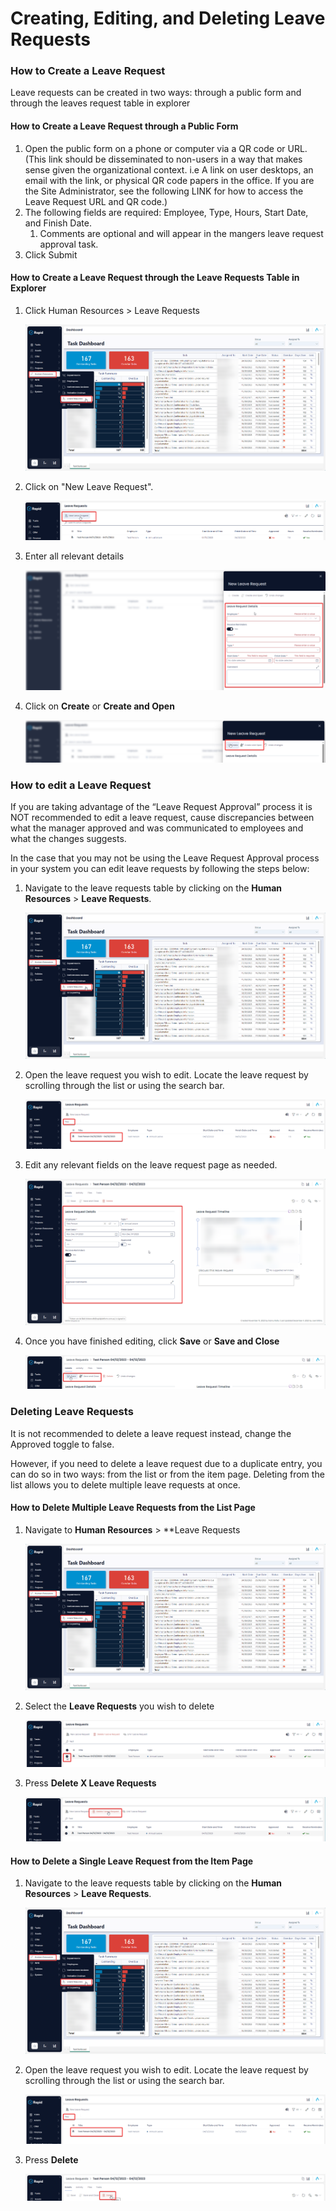 # Creating, Editing, and Deleting Leave Requests

### How to Create a Leave Request

Leave requests can be created in two ways: through a public form and through the leaves request table in explorer

#### How to Create a Leave Request through a Public Form

1. Open the public form on a phone or computer via a QR code or URL. (This link should be disseminated to non-users in a way that makes sense given the organizational context. i.e A link on user desktops, an email with the link, or physical QR code papers in the office. If you are the Site Administrator, see the following LINK for how to access the Leave Request URL and QR code.)
2. The following fields are required: Employee, Type, Hours, Start Date, and Finish Date. 
    1. Comments are optional and will appear in the mangers leave request approval task.
3. Click Submit

#### How to Create a Leave Request through the Leave Requests Table in Explorer

1. Click Human Resources &gt; Leave Requests  

    ![image-1703652281898.png](./downloaded_image_1705285302217.png)

2. Click on "New Leave Request".  

    ![image-1703652306709.png](./downloaded_image_1705285303230.png)

3. Enter all relevant details  

    ![image-1703652321955.png](./downloaded_image_1705285304251.png)

4. Click on **Create** or **Create and Open** 

    ![image-1703652363414.png](./downloaded_image_1705285305264.png)

### How to edit a Leave Request

If you are taking advantage of the “Leave Request Approval” process it is NOT recommended to edit a leave request, cause discrepancies between what the manager approved and was communicated to employees and what the changes suggests.

In the case that you may not be using the Leave Request Approval process in your system you can edit leave requests by following the steps below:

1. Navigate to the leave requests table by clicking on the **Human Resources** &gt; **Leave Requests**.  

    ![image-1703652281898.png](./downloaded_image_1705285302217.png)

2. Open the leave request you wish to edit. Locate the leave request by scrolling through the list or using the search bar.  

    ![image-1703652473710.png](./downloaded_image_1705285307297.png)

3. Edit any relevant fields on the leave request page as needed. 

    ![image-1703652535544.png](./downloaded_image_1705285308313.png)

4. Once you have finished editing, click **Save** or ****Save and Close**** 

    ![image-1703652591325.png](./downloaded_image_1705285309330.png)

### Deleting Leave Requests

It is not recommended to delete a leave request instead, change the Approved toggle to false.

However, if you need to delete a leave request due to a duplicate entry, you can do so in two ways: from the list or from the item page. Deleting from the list allows you to delete multiple leave requests at once.

#### How to Delete Multiple Leave Requests from the List Page

1. Navigate to **Human Resources** &gt; **Leave Requests  

    ![image-1703652281898.png](./downloaded_image_1705285302217.png)

2. Select the **Leave Requests** you wish to delete  

    ![image-1703652818112.png](./downloaded_image_1705285311357.png)

3. Press **Delete X Leave Requests**  

    ![image-1703652856232.png](./downloaded_image_1705285312369.png)

#### How to Delete a Single Leave Request from the Item Page

1. Navigate to the leave requests table by clicking on the **Human Resources** &gt; **Leave Requests**. 

    ![image-1703652281898.png](./downloaded_image_1705285302217.png)

2. Open the leave request you wish to edit. Locate the leave request by scrolling through the list or using the search bar.  

    ![image-1703652473710.png](./downloaded_image_1705285307297.png)

3. Press **Delete** 

    ![image-1703652946616.png](./downloaded_image_1705285315407.png)